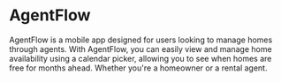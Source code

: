 # AgentFlow
AgentFlow is a mobile app designed for users looking to manage homes through agents. With AgentFlow, you can easily view and manage home availability using a calendar picker, allowing you to see when homes are free for months ahead. Whether you're a homeowner or a rental agent.
